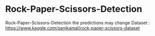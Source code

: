 # Rock-Paper-Scissors-Detection
Rock-Paper-Scissors-Detection the predictions may change
Dataset : https://www.kaggle.com/sanikamal/rock-paper-scissors-dataset
